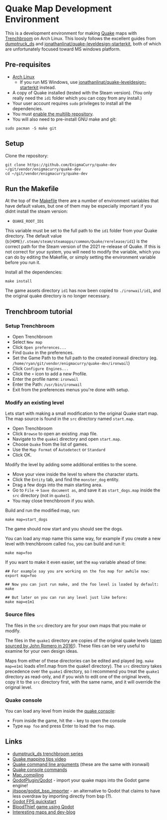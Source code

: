 # Quake Map Development Environment

This is a development environment for making
[Quake](https://bethesda.net/en/game/quake) maps with
[Trenchbroom](https://trenchbroom.github.io/) on Arch Linux. This
loosly follows the excellent guides from
[dumptruck_ds](https://www.youtube.com/playlist?list=PLgDKRPte5Y0AZ_K_PZbWbgBAEt5xf74aE)
and
[jonathanlinat/quake-leveldesign-starterkit](https://github.com/jonathanlinat/quake-leveldesign-starterkit),
both of which are unfortunately focused toward MS windows platform.

## Pre-requisites

 * [Arch Linux](https://archlinux.org/)
   * If you run MS Windows, use [jonathanlinat/quake-leveldesign-starterkit](https://github.com/jonathanlinat/quake-leveldesign-starterkit) instead.
 * A copy of Quake installed (tested with the Steam version). (You
   only really need the `id1` folder which you can copy from any
   install.)
 * Your user account requires `sudo` privileges to install all the
dependencies.
 * You must [enable the multilib repository](https://wiki.archlinux.org/title/Official_repositories#multilib).
 * You will also need to pre-install GNU make and git:

```
sudo pacman -S make git
```

## Setup

Clone the repository:

```
git clone https://github.com/EnigmaCurry/quake-dev ~/git/vendor/enigmacurry/quake-dev
cd ~/git/vendor/enigmacurry/quake-dev
```

## Run the Makefile

At the top of the [Makefile](Makefile) there are a number of
environment variables that have default values, but one of them may be
especially important if you didnt install the steam version:

 * `QUAKE_ROOT_ID1`

This variable must be set to the full path to the `id1` folder from
your Quake directory. The default value
(`${HOME}/.steam/steam/steamapps/common/Quake/rerelease/id1`) is the
correct path for the Steam version of the 2021 re-release of Quake. If
this is not correct for your system, you will need to modify the
variable, which you can do by editing the Makefile, or simply setting
the environment variable before you run it.

Install all the dependencies:

```
make install
```

The game assets directory `id1` has now been copied to
`./ironwail/id1`, and the original quake directory is no longer
necessary.

## Trenchbroom tutorial

### Setup Trenchbroom

 * Open Trenchbroom
 * Select `New map`
 * Click `Open preferences...`
 * Find `Quake` in the preferences.
 * Set the Game Path to the full path to the created ironwail
   directory (eg.
   `/home/ryan/git/vendor/enigmacurry/quake-dev/ironwail`)
 * Click `Configure Engines...`
 * Click the `+` icon to add a new Profile.
 * Enter the profile name: `ironwail`
 * Enter the Path: `/usr/bin/ironwail`
 * Exit from the preferences menus you're done with setup.

### Modify an existing level

Lets start with making a small modification to the original Quake
start map. The map source is found in the `src` directory named
`start.map`.

 * Open Trenchbroom
 * Click `Browse` to open an existing .map file.
 * Navigate to the `quake1` directory and open `start.map`.
 * Choose `Quake` from the list of games.
 * Use the `Map Format` of `Autodetect` or `Standard`
 * Click OK.

Modify the level by adding some additional entities to the scene.

 * Move your view inside the level to where the character starts.
 * Click the `Entity` tab, and find the `monster_dog` entity.
 * Drag a few dogs into the main starting area.
 * Go to `File` -> `Save document as`, and save it as `start_dogs.map`
   inside the `src` directory (not in `quake1`).
 * You may close trenchbroom if you wish.

Build and run the modified map, run:

```
make map=start_dogs
```

The game should now start and you should see the dogs.

You can load any map name this same way, for example if you create a
new level with trenchbroom called `foo`, you can build and run it:

```
make map=foo
```

If you want to make it even easier, set the `map` variable ahead of
time:

```
## For example say you are working on the foo map for awhile now:
export map=foo

## Now you can just run make, and the foo level is loaded by default:
make

## But later on you can run any level just like before:
make map=e1m1
```

### Source files

The files in the `src` directory are for your own maps that you make
or modify.

The files in the `quake1` directory are copies of the original quake
levels ([open sourced by John Romero in
2016!](https://rome.ro/news/2016/2/14/quake-map-sources-released)).
These files can be very useful to examine for your own design ideas.

Maps from either of these directories can be edited and played (eg.
`make map=e1m1` loads e1m1.map from the quake1 directory). The `src`
directory takes precedence over the `quake1` directory, so I recommend
you treat the `quake1` directory as read-only, and if you wish to edit
one of the original levels, copy it to the `src` directory first, with
the same name, and it will override the original level.

### Quake console

You can load any level from inside the [quake
console](https://www.quakewiki.net/console/console-commands/quake-console-commands/):

 * From inside the game, hit the `~` key to open the console
 * Type `map foo` and press Enter to load the `foo` map.

## Links

 * [dumptruck_ds trenchbroom
   series](https://www.youtube.com/playlist?list=PLgDKRPte5Y0AZ_K_PZbWbgBAEt5xf74aE)
 * [Quake mapping tips video](https://yewtu.be/watch?v=G4tWWiuaF7g)
 * [Quake command line arguments](https://quakewiki.org/wiki/Command_line_parameters) (these are the same with ironwail)
 * [Quake console commands](https://www.quakewiki.net/console/console-commands/quake-console-commands/)
 * [Map_compiling](https://quakewiki.org/wiki/Map_compiling)
 * [QodotPlugin/Qodot](https://github.com/QodotPlugin/Qodot/) - import your quake
   maps into the Godot game engine!
 * [jitspoe/godot_bsp_importer](https://github.com/jitspoe/godot_bsp_importer) -
   an alternative to Qodot that claims to have less overdraw by
   importing directly from bsp (?).
 * [Godot FPS quickstart](https://github.com/StayAtHomeDev-Git/FPS-Godot-Basic-Setup)
 * [BloodThief game using Qodot](https://yewtu.be/watch?v=DMJ7i4nuMVA)
 * [Interesting maps and dev-blog](https://shoresofnis.wordpress.com/maps/)
